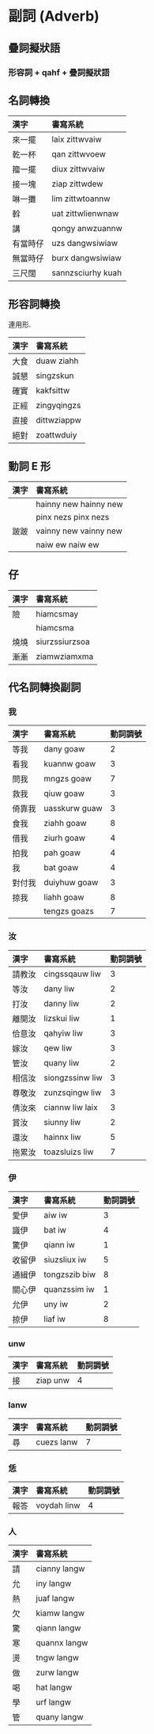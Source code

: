 # 副詞 (Adverb)

## 疊詞擬狀語

### 形容詞 + qahf + 疊詞擬狀語

## 名詞轉換

| 漢字 | 書寫系統 |
| :--- | :--- |
| 來一擺 | laix zittwvaiw |
| 乾一杯 | qan zittwvoew |
| 籀一擺 | diux zittwvaiw |
| 接一塊 | ziap zittwdew |
| 啉一攤 | lim zittwtoannw |
| 斡 | uat zittwlienwnaw |
| 講 | qongy anwzuannw |
| 有當時仔 | uzs dangwsiwiaw |
| 無當時仔 | burx dangwsiwiaw |
| 三尺闊 | sannzsciurhy kuah |

## 形容詞轉換

連用形.

| 漢字 | 書寫系統 |
| :--- | :--- |
| 大食 | duaw ziahh |
| 誠懇 | singzskun |
| 確實 | kakfsittw |
| 正經 | zingyqingzs |
| 直接 | dittwziappw |
| 絕對 | zoattwduiy |

## 動詞 E 形

| 漢字 | 書寫系統 |
| :--- | :--- |
| | hainny new hainny new |
| | pinx nezs pinx nezs |
| 跛跛 | vainny new vainny new |
|| naiw ew naiw ew |

## 仔

| 漢字 | 書寫系統 |
| :--- | :--- |
| 險 | hiamcsmay |
|| hiamcsma |
| 燒燒 | siurzssiurzsoa |
| 漸漸 | ziamwziamxma |

## 代名詞轉換副詞

### 我

| 漢字 | 書寫系統 | 動詞調號 |
| :--- | :--- | :--- |
| 等我 | dany goaw | 2 |
| 看我 | kuannw goaw | 3 |
| 問我 | mngzs goaw | 7 |
| 救我 | qiuw goaw | 3 |
| 倚靠我 | uasskurw guaw | 3 |
| 食我 | ziahh goaw | 8 |
| 借我 | ziurh goaw | 4 |
| 拍我 | pah goaw | 4 |
| 我 | bat goaw | 4 |
| 對付我 | duiyhuw goaw | 3 |
| 掠我 | liahh goaw | 8 |
|| tengzs goazs | 7 |

### 汝

| 漢字 | 書寫系統 | 動詞調號 |
| :--- | :--- | :--- |
| 請教汝 | cingssqauw liw | 3 |
| 等汝 | dany liw | 2 |
| 打汝 | danny liw | 2 |
| 離開汝 | lizskui liw | 1 |
| 佮意汝 | qahyiw liw | 3 |
| 嫁汝 | qew liw | 3 |
| 管汝 | quany liw | 2 |
| 相信汝 | siongzssinw liw | 3 |
| 尊敬汝 | zunzsqingw liw | 3 |
| 倩汝來 | ciannw liw laix | 3 |
| 賞汝 | siunny liw | 2 |
| 還汝 | hainnx liw | 5 |
| 拖累汝 | toazsluizs liw | 7  |

### 伊

| 漢字 | 書寫系統 | 動詞調號 |
| :--- | :--- | :--- |
| 愛伊 | aiw iw | 3 |
| 識伊 | bat iw | 4 |
| 驚伊 | qiann iw | 1 |
| 收留伊 | siuzsliux iw | 5 |
| 通緝伊 | tongzszib biw | 8 |
| 關心伊 | quanzssim iw | 1 |
| 允伊 | uny iw | 2 |
| 掠伊 | liaf iw | 8 |

### unw

| 漢字 | 書寫系統 | 動詞調號 |
| :--- | :--- | :--- |
| 接 | ziap unw | 4 |

### lanw

| 漢字 | 書寫系統 | 動詞調號 |
| :--- | :--- | :--- |
| 尋 | cuezs lanw | 7 |

### 恁

| 漢字 | 書寫系統 | 動詞調號 |
| :--- | :--- | :--- |
| 報答 | voydah linw | 4 |

### 人

| 漢字 | 書寫系統 |
| :--- | :--- |
| 請 | cianny langw |
| 允 | iny langw |
| 熱 | juaf langw |
| 欠 | kiamw langw |
| 驚 | qiann langw |
| 寒 | quannx langw |
| 燙 | tngw langw |
| 做 | zurw langw |
| 喝 | hat langw |
| 學 | urf langw |
| 管 | quany langw|
